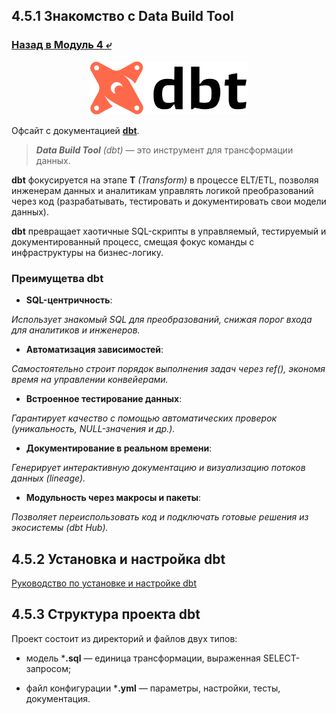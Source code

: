 ## 4.5.1 Знакомство с Data Build Tool

### [Назад в Модуль 4 ⤶](/data/Module4/readme.md)

<p align="center">
<img src="/data/Module4/img/dbt_logo.png" width="50%">
</p>

Офсайт с документацией **[dbt](https://docs.getdbt.com/)**.

> _**Data Build Tool** (dbt)_ — это инструмент для трансформации данных.

**dbt** фокусируется на этапе **T** _(Transform)_ в процессе ELT/ETL, позволяя инженерам данных и аналитикам управлять 
логикой преобразований через код (разрабатывать, тестировать и документировать свои модели данных). 

**dbt** превращает хаотичные SQL-скрипты в управляемый, тестируемый и документированный процесс, смещая фокус команды 
с инфраструктуры на бизнес-логику.

### Преимущетва dbt
- **SQL-центричность**:

_Использует знакомый SQL для преобразований, снижая порог входа для аналитиков и инженеров._

- **Автоматизация зависимостей**:

_Самостоятельно строит порядок выполнения задач через ref(), экономя время на управлении конвейерами._

- **Встроенное тестирование данных**:

_Гарантирует качество с помощью автоматических проверок (уникальность, NULL-значения и др.)._

- **Документирование в реальном времени**:

_Генерирует интерактивную документацию и визуализацию потоков данных (lineage)._

- **Модульность через макросы и пакеты**:

_Позволяет переиспользовать код и подключать готовые решения из экосистемы (dbt Hub)._

## 4.5.2 Установка и настройка dbt

[Руководство по установке и настройке dbt](dbt/dbt_install.md)

## 4.5.3 Структура проекта dbt
Проект состоит из директорий и файлов двух типов:

- модель ***.sql** — единица трансформации, выраженная SELECT-запросом;

- файл конфигурации ***.yml** — параметры, настройки, тесты, документация.